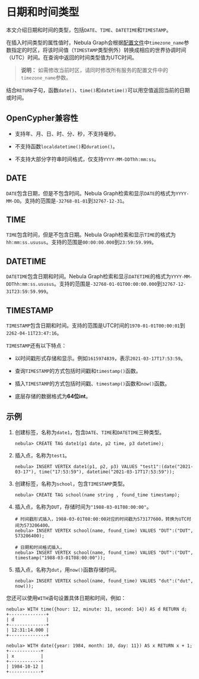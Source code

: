 # 日期和时间类型

本文介绍日期和时间的类型，包括`DATE`、`TIME`、`DATETIME`和`TIMESTAMP`。

在插入时间类型的属性值时，Nebula Graph会根据[配置文件](../../5.configurations-and-logs/1.configurations/1.configurations.md)中`timezone_name`参数指定的时区，将该时间值（`TIMESTAMP`类型例外）转换成相应的世界协调时间（UTC）时间。在查询中返回的时间类型值为UTC时间。

> **说明：** 如需修改当前时区，请同时修改所有服务的配置文件中的`timezone_name`参数。

结合`RETURN`子句，函数`date()`、`time()`和`datetime()`可以用空值返回当前的日期或时间。


## OpenCypher兼容性

- 支持年、月、日、时、分、秒，不支持毫秒。

- 不支持函数`localdatetime()`和`duration()`。

- 不支持大部分字符串时间格式，仅支持`YYYY-MM-DDThh:mm:ss`。

## DATE

`DATE`包含日期，但是不包含时间。Nebula Graph检索和显示`DATE`的格式为`YYYY-MM-DD`。支持的范围是`-32768-01-01`到`32767-12-31`。

## TIME

`TIME`包含时间，但是不包含日期。Nebula Graph检索和显示`TIME`的格式为`hh:mm:ss.ususus`。支持的范围是`00:00:00.000`到`23:59:59.999`。

## DATETIME

`DATETIME`包含日期和时间。Nebula Graph检索和显示`DATETIME`的格式为`YYYY-MM-DDThh:mm:ss.ususus`。支持的范围是`-32768-01-01T00:00:00.000`到`32767-12-31T23:59:59.999`。

## TIMESTAMP

`TIMESTAMP`包含日期和时间。支持的范围是UTC时间的`1970-01-01T00:00:01`到`2262-04-11T23:47:16`。

`TIMESTAMP`还有以下特点：

- 以时间戳形式存储和显示。例如`1615974839`，表示`2021-03-17T17:53:59`。

- 查询`TIMESTAMP`的方式包括时间戳和`timestamp()`函数。

- 插入`TIMESTAMP`的方式包括时间戳、`timestamp()`函数和`now()`函数。

- 底层存储的数据格式为**64位int**。

## 示例

1. 创建标签，名称为`date1`，包含`DATE`、`TIME`和`DATETIME`三种类型。

    ```ngql
    nebula> CREATE TAG date1(p1 date, p2 time, p3 datetime);
    ```

2. 插入点，名称为`test1`。

    ```ngql
    nebula> INSERT VERTEX date1(p1, p2, p3) VALUES "test1":(date("2021-03-17"), time("17:53:59"), datetime("2021-03-17T17:53:59"));
    ```

3. 创建标签，名称为`school`，包含`TIMESTAMP`类型。

    ```ngql
    nebula> CREATE TAG school(name string , found_time timestamp);
    ```

4. 插入点，名称为`DUT`，存储时间为`"1988-03-01T08:00:00"`。

    ```ngql
    # 时间戳形式插入，1988-03-01T08:00:00对应的时间戳为573177600，转换为UTC时间为573206400。
    nebula> INSERT VERTEX school(name, found_time) VALUES "DUT":("DUT", 573206400);

    # 日期和时间格式插入。
    nebula> INSERT VERTEX school(name, found_time) VALUES "DUT":("DUT", timestamp("1988-03-01T08:00:00"));
    ```

5. 插入点，名称为`dut`，用`now()`函数存储时间。

    ```ngql
    nebula> INSERT VERTEX school(name, found_time) VALUES "dut":("dut", now());
    ```

您还可以使用`WITH`语句设置具体日期和时间，例如：

```ngql
nebula> WITH time({hour: 12, minute: 31, second: 14}) AS d RETURN d;
+--------------+
| d            |
+--------------+
| 12:31:14.000 |
+--------------+

nebula> WITH date({year: 1984, month: 10, day: 11}) AS x RETURN x + 1;
+------------+
| x          |
+------------+
| 1984-10-12 |
+------------+
```

